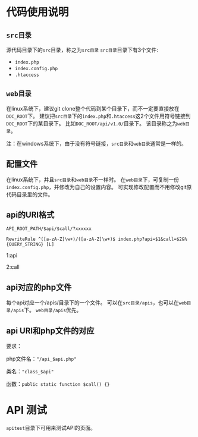 ﻿

# 代码使用说明

## `src目录`
源代码目录下的`src`目录，称之为`src目录`
`src目录`目录下有3个文件:
- `index.php`
- `index.config.php`
- `.htaccess`

## `web目录`
在linux系统下，建议git clone整个代码到某个目录下，而不一定要直接放在`DOC_ROOT`下。
建议把`src目录`下的`index.php`和`.htaccess`这2个文件用符号链接到`DOC_ROOT`下的某目录下。
比如`DOC_ROOT/api/v1.0/`目录下。
该目录称之为`web目录`。

注：在windows系统下，由于没有符号链接，`src目录`和`web目录`通常是一样的。

## 配置文件
在linux系统下，并且`src目录`和`web目录`不一样时。
在`web目录`下，可复制一份`index.config.php`，并修改为自己的设置内容。
可实现修改配置而不用修改git原代码目录里的文件。

## api的URI格式
`API_ROOT_PATH/$api/$call/?xxxxxx`

`RewriteRule ^([a-zA-Z]\w+)/([a-zA-Z]\w+)$ index.php?api=$1&call=$2&%{QUERY_STRING}	[L]`

$1:$api

$2:$call

## api对应的php文件
每个api对应一个/apis/目录下的一个文件。
可以在`src目录/apis`，也可以在`web目录/apis`下。
`web目录/apis`优先。

## api URI和php文件的对应
要求：

php文件名：`"/api_$api.php"`

类名：`"class_$api"`

函数：`public static function $call() {}`


# API 测试
`apitest`目录下可用来测试API的页面。
